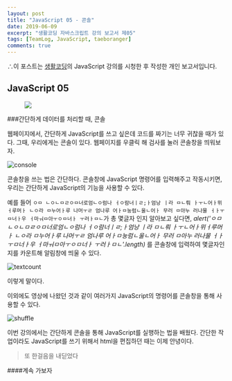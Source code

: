 ```yaml
---
layout: post
title: "JavaScript 05 - 콘솔"
date: 2019-06-09
excerpt: "생활코딩 자바스크립트 강의 보고서 제05"
tags: [TeamLog, JavaScript, taeboranger]
comments: true
---
```


∴이 포스트는 [생활코딩](https://www.youtube.com/playlist?list=PLuHgQVnccGMBB348PWRN0fREzYcYgFybf)의 JavaScript 강의를 시청한 후 작성한 개인 보고서입니다.

## JavaScript 05

<figure class="half">
    <a href="https://www.lform.com/_assets/packages/wp/assets/uploaded/2017/08/lform_javascript_blog_header_image-1600x1080.jpg"><img src="https://www.lform.com/_assets/packages/wp/assets/uploaded/2017/08/lform_javascript_blog_header_image-1600x1080.jpg"></a>
</figure>

###간단하게 데이터를 처리할 때, 콘솔

 웹페이지에서, 간단하게 JavaScript를 쓰고 싶은데 코드를 짜기는 너무 귀찮을 때가 있다. 그때, 우리에게는 콘솔이 있다. 웹페이지를 우클릭 해 검사를 눌러 콘솔창을 띄워보자.

 ![console](https://user-images.githubusercontent.com/51315771/59149988-a82fbf00-8a57-11e9-9907-8411a12bddcd.JPG)


콘솔창을 쓰는 법은 간단하다. 콘솔창에 JavaScript 명령어를 입력해주고 작동시키면, 우리는 간단하게 JavaScript의 기능을 사용할 수 있다.

예를 들어 `ㅇㅁ ㄴㅇㄴㅁㄹㅇㅁ너로엄ㄴㅇ럼나 ㅓㅇ람너ㅣㄹ;ㅏ엄낭 ㅣ라 ㅁㄴ뤄 ㅏㅜㄴ어ㅏ뮈ㅓ루머ㅏ ㄴㅇ라 ㅁ누어ㅏ루 나머ㅜㄹ 엄나루 어ㅏㅁ눙럼ㄴ울ㄴ어ㅏ 무러 ㅁ아누 러나물 ㅓㅏㅜㅁ너ㅏ우 ㅓ마ㅝㅁ아ㅜㅇㅁ너ㅏ ㅜ러ㅏㅁㄴ`가 총 몇글자 인지 알아보고 싶다면,
*alert('ㅇㅁ ㄴㅇㄴㅁㄹㅇㅁ너로엄ㄴㅇ럼나 ㅓㅇ람너ㅣㄹ;ㅏ엄낭 ㅣ라 ㅁㄴ뤄 ㅏㅜㄴ어ㅏ뮈ㅓ루머ㅏ ㄴㅇ라 ㅁ누어ㅏ루 나머ㅜㄹ 엄나루 어ㅏㅁ눙럼ㄴ울ㄴ어ㅏ 무러 ㅁ아누 러나물 ㅓㅏㅜㅁ너ㅏ우 ㅓ마ㅝㅁ아ㅜㅇㅁ너ㅏ ㅜ러ㅏㅁㄴ'.length)* 를 콘솔창에 입력하여 몇글자인지를 카운트해 알림창에 띄울 수 있다.

![textcount](https://user-images.githubusercontent.com/51315771/59149991-b382ea80-8a57-11e9-8821-96f5c422702a.JPG)

이렇게 말이다.

이외에도 영상에 나왔던 것과 같이 여러가지 JavaScript의 명령어를 콘솔창을 통해 사용할 수 있다.

![shuffle](https://user-images.githubusercontent.com/51315771/59149992-b67ddb00-8a57-11e9-9ec2-3b507129fb57.JPG)

이번 강의에서는 간단하게 콘솔을 통해 JavaScript를 실행하는 법을 배웠다. 간단한 작업이라도 JavaScript를 쓰기 위해서 html을 편집하던 때는 이제 안녕이다.

>또 한걸음을 내딛었다

####계속 가보자

